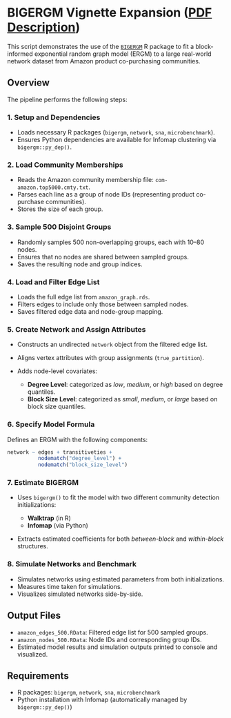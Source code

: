 # BIGERGM Vignette Expansion ([PDF Description](https://www.overleaf.com/read/brzmbtmjdytq#7005e6))

This script demonstrates the use of the [`BIGERGM`](https://www.corneliusfritz.com/bigergm/articles/bigergm.html) R package to fit a block-informed exponential random graph model (ERGM) to a large real-world network dataset from Amazon product co-purchasing communities.

## Overview

The pipeline performs the following steps:

### 1. Setup and Dependencies

* Loads necessary R packages (`bigergm`, `network`, `sna`, `microbenchmark`).
* Ensures Python dependencies are available for Infomap clustering via `bigergm::py_dep()`.

### 2. Load Community Memberships

* Reads the Amazon community membership file: `com-amazon.top5000.cmty.txt`.
* Parses each line as a group of node IDs (representing product co-purchase communities).
* Stores the size of each group.

### 3. Sample 500 Disjoint Groups

* Randomly samples 500 non-overlapping groups, each with 10–80 nodes.
* Ensures that no nodes are shared between sampled groups.
* Saves the resulting node and group indices.

### 4. Load and Filter Edge List

* Loads the full edge list from `amazon_graph.rds`.
* Filters edges to include only those between sampled nodes.
* Saves filtered edge data and node-group mapping.

### 5. Create Network and Assign Attributes

* Constructs an undirected `network` object from the filtered edge list.
* Aligns vertex attributes with group assignments (`true_partition`).
* Adds node-level covariates:

  * **Degree Level**: categorized as *low*, *medium*, or *high* based on degree quantiles.
  * **Block Size Level**: categorized as *small*, *medium*, or *large* based on block size quantiles.

### 6. Specify Model Formula

Defines an ERGM with the following components:

```r
network ~ edges + transitiveties +
          nodematch("degree_level") +
          nodematch("block_size_level")
```

### 7. Estimate BIGERGM

* Uses `bigergm()` to fit the model with two different community detection initializations:

  * **Walktrap** (in R)
  * **Infomap** (via Python)
* Extracts estimated coefficients for both *between-block* and *within-block* structures.

### 8. Simulate Networks and Benchmark

* Simulates networks using estimated parameters from both initializations.
* Measures time taken for simulations.
* Visualizes simulated networks side-by-side.

## Output Files

* `amazon_edges_500.RData`: Filtered edge list for 500 sampled groups.
* `amazon_nodes_500.RData`: Node IDs and corresponding group IDs.
* Estimated model results and simulation outputs printed to console and visualized.

## Requirements

* R packages: `bigergm`, `network`, `sna`, `microbenchmark`
* Python installation with Infomap (automatically managed by `bigergm::py_dep()`)


